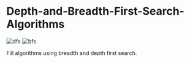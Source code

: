 # Depth-and-Breadth-First-Search-Algorithms

![dfs](https://user-images.githubusercontent.com/96713723/165650044-be8a6142-b8cc-4158-a62f-c4a7289ae39a.gif)
![bfs](https://user-images.githubusercontent.com/96713723/165650046-c3fae771-4d19-46bb-8940-c9400584da08.gif)


Fill algorithms using breadth and depth first search. 
